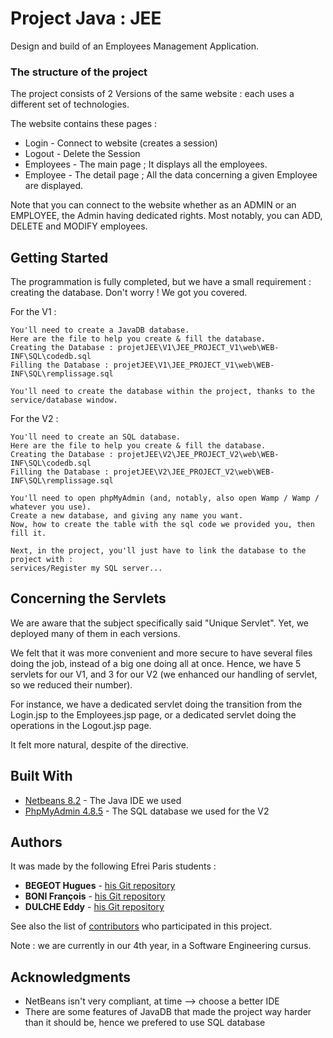 # Project Java : JEE

Design and build of an Employees Management Application.



### The structure of the project
The project consists of 2 Versions of the same website : each uses a different set of technologies.

The website contains these pages :
* Login - Connect to website (creates a session)
* Logout - Delete the Session
* Employees - The main page ; It displays all the employees.
* Employee - The detail page ; All the data concerning a given Employee are displayed.

Note that you can connect to the website whether as an ADMIN or an EMPLOYEE, the Admin having dedicated rights. Most notably, you can ADD, DELETE and MODIFY employees.



## Getting Started
The programmation is fully completed, but we have a small requirement : creating the database.
Don't worry ! We got you covered.

For the V1 :
```
You'll need to create a JavaDB database.
Here are the file to help you create & fill the database.
Creating the Database : projetJEE\V1\JEE_PROJECT_V1\web\WEB-INF\SQL\codedb.sql
Filling the Database : projetJEE\V1\JEE_PROJECT_V1\web\WEB-INF\SQL\remplissage.sql

You'll need to create the database within the project, thanks to the service/database window.
```


For the V2 :
```
You'll need to create an SQL database.
Here are the file to help you create & fill the database.
Creating the Database : projetJEE\V2\JEE_PROJECT_V2\web\WEB-INF\SQL\codedb.sql
Filling the Database : projetJEE\V2\JEE_PROJECT_V2\web\WEB-INF\SQL\remplissage.sql

You'll need to open phpMyAdmin (and, notably, also open Wamp / Wamp / whatever you use).
Create a new database, and giving any name you want.
Now, how to create the table with the sql code we provided you, then fill it.

Next, in the project, you'll just have to link the database to the project with :
services/Register my SQL server...
```



## Concerning the Servlets
We are aware that the subject specifically said "Unique Servlet".
Yet, we deployed many of them in each versions.

We felt that it was more convenient and more secure to have several files doing the job, instead of a big one doing all at once.
Hence, we have 5 servlets for our V1, and 3 for our V2 (we enhanced our handling of servlet, so we reduced their number).

For instance, we have a dedicated servlet doing the transition from the Login.jsp to the Employees.jsp page,
or a dedicated servlet doing the operations in the Logout.jsp page.


It felt more natural, despite of the directive.



## Built With

* [Netbeans 8.2](https://netbeans.org/downloads/8.2/) - The Java IDE we used
* [PhpMyAdmin 4.8.5](https://https://www.phpmyadmin.net) - The SQL database we used for the V2
  


## Authors

It was made by the following Efrei Paris students :
* **BEGEOT Hugues** - [his Git repository](https://github.com/opsilonn)
* **BONI François** - [his Git repository](https://github.com/scorpionsdu78)
* **DULCHE Eddy** - [his Git repository](https://github.com/DulcheE)

See also the list of [contributors](https://github.com/scorpionsdu78/projetJEE/contributors) who participated in this project.

Note : we are currently in our 4th year, in a Software Engineering cursus.



## Acknowledgments

* NetBeans isn't very compliant, at time --> choose a better IDE
* There are some features of JavaDB that made the project way harder than it should be, hence we prefered to use SQL database

